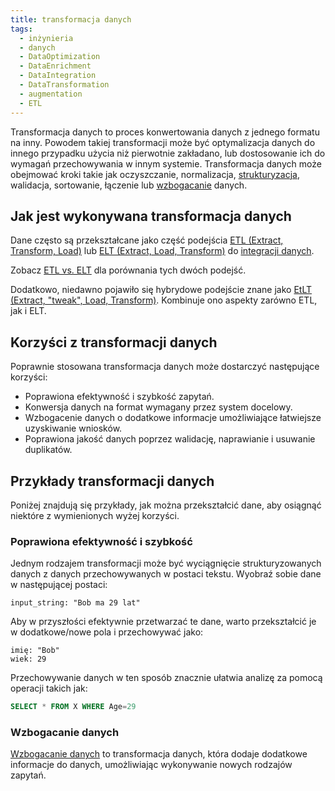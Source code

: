 ```yaml
---
title: transformacja danych
tags:
  - inżynieria
  - danych
  - DataOptimization
  - DataEnrichment
  - DataIntegration
  - DataTransformation
  - augmentation
  - ETL
---
```

Transformacja danych to proces konwertowania danych z jednego formatu na inny. Powodem takiej transformacji może być optymalizacja danych do innego przypadku użycia niż pierwotnie zakładano, lub dostosowanie ich do wymagań przechowywania w innym systemie. Transformacja danych może obejmować kroki takie jak oczyszczanie, normalizacja, [strukturyzacja](notes/strukturyzacja%20danych.md), walidacja, sortowanie, łączenie lub [wzbogacanie](notes/data%20enrichment.md) danych.

## Jak jest wykonywana transformacja danych
Dane często są przekształcane jako część podejścia [ETL (Extract, Transform, Load)](notes/etl.md) lub [ELT (Extract, Load, Transform)](notes/elt.md) do [integracji danych](notes/integracja%20danych.md).

Zobacz [ETL vs. ELT](notes/etl%20vs%20elt.md) dla porównania tych dwóch podejść.

Dodatkowo, niedawno pojawiło się hybrydowe podejście znane jako [EtLT (Extract, "tweak", Load, Transform)](notes/etlt.md). Kombinuje ono aspekty zarówno ETL, jak i ELT.

## Korzyści z transformacji danych
Poprawnie stosowana transformacja danych może dostarczyć następujące korzyści:

- Poprawiona efektywność i szybkość zapytań.
- Konwersja danych na format wymagany przez system docelowy.
- Wzbogacenie danych o dodatkowe informacje umożliwiające łatwiejsze uzyskiwanie wniosków.
- Poprawiona jakość danych poprzez walidację, naprawianie i usuwanie duplikatów.

## Przykłady transformacji danych
Poniżej znajdują się przykłady, jak można przekształcić dane, aby osiągnąć niektóre z wymienionych wyżej korzyści.

### Poprawiona efektywność i szybkość
Jednym rodzajem transformacji może być wyciągnięcie strukturyzowanych danych z danych przechowywanych w postaci tekstu. Wyobraź sobie dane w następującej postaci:

```
input_string: "Bob ma 29 lat"
```

Aby w przyszłości efektywnie przetwarzać te dane, warto przekształcić je w dodatkowe/nowe pola i przechowywać jako:

```
imię: "Bob"
wiek: 29
```

Przechowywanie danych w ten sposób znacznie ułatwia analizę za pomocą operacji takich jak:

```sql
SELECT * FROM X WHERE Age=29
```

### Wzbogacanie danych
[Wzbogacanie danych](data%20enrichment.md) to transformacja danych, która dodaje dodatkowe informacje do danych, umożliwiając wykonywanie nowych rodzajów zapytań.
